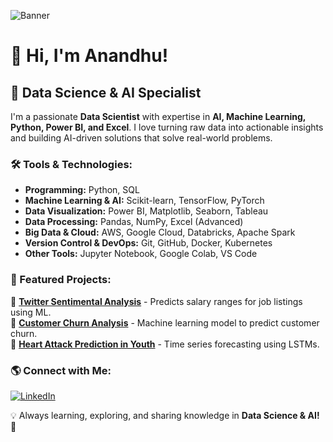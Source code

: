 ![Banner](https://source.unsplash.com/1600x500/?technology,data)

# 👋 Hi, I'm **Anandhu**!

## 🚀 Data Science & AI Specialist

I'm a passionate **Data Scientist** with expertise in **AI, Machine Learning, Python, Power BI, and Excel**. I love turning raw data into actionable insights and building AI-driven solutions that solve real-world problems.

### 🛠️ Tools & Technologies:
- **Programming:** Python, SQL
- **Machine Learning & AI:** Scikit-learn, TensorFlow, PyTorch
- **Data Visualization:** Power BI, Matplotlib, Seaborn, Tableau
- **Data Processing:** Pandas, NumPy, Excel (Advanced)
- **Big Data & Cloud:** AWS, Google Cloud, Databricks, Apache Spark
- **Version Control & DevOps:** Git, GitHub, Docker, Kubernetes
- **Other Tools:** Jupyter Notebook, Google Colab, VS Code

### 📌 Featured Projects:
🔹 **[Twitter Sentimental Analysis](https://github.com/yourusername/salary-range-prediction)** - Predicts salary ranges for job listings using ML.  
🔹 **[Customer Churn Analysis](https://github.com/yourusername/customer-churn)** - Machine learning model to predict customer churn.  
🔹 **[Heart Attack Prediction in Youth](https://github.com/yourusername/stock-price-forecasting)** - Time series forecasting using LSTMs.  

### 🌎 Connect with Me:
[![LinkedIn](https://img.shields.io/badge/LinkedIn-%230077B5.svg?style=for-the-badge&logo=linkedin&logoColor=white)]([https://linkedin.com/in/yourprofile](https://www.linkedin.com/in/anandhu-n-811214316?utm_source=share&utm_campaign=share_via&utm_content=profile&utm_medium=android_app))    

💡 Always learning, exploring, and sharing knowledge in **Data Science & AI!** 🚀

